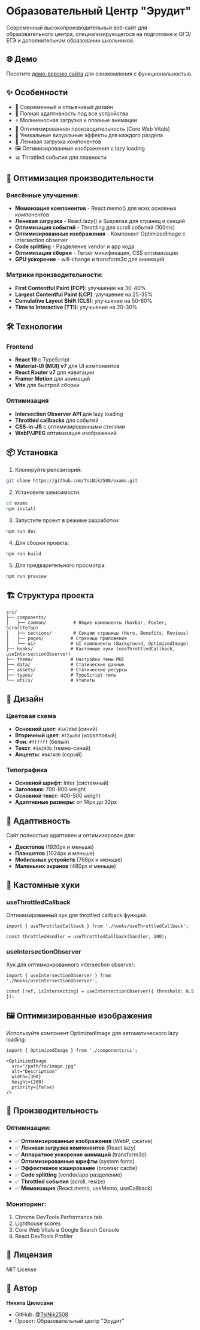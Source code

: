 # Образовательный Центр "Эрудит"

Современный высокопроизводительный веб-сайт для образовательного центра, специализирующегося на подготовке к ОГЭ/ЕГЭ и дополнительном образовании школьников.

## 🌐 Демо

Посетите [демо-версию сайта](https://tsinik2508.github.io/exams/) для ознакомления с функциональностью.

## ✨ Особенности

- 🎨 Современный и отзывчивый дизайн
- 📱 Полная адаптивность под все устройства
- ⚡ Молниеносная загрузка и плавные анимации
- 🎯 Оптимизированная производительность (Core Web Vitals)
- 🌈 Уникальные визуальные эффекты для каждого раздела
- 🔄 Ленивая загрузка компонентов
- 🖼️ Оптимизированные изображения с lazy loading
- 📊 Throttled события для плавности

## 🚀 Оптимизация производительности

### Внесённые улучшения:
- **Мемоизация компонентов** - React.memo() для всех основных компонентов
- **Ленивая загрузка** - React.lazy() и Suspense для страниц и секций
- **Оптимизация событий** - Throttling для scroll событий (100ms)
- **Оптимизированные изображения** - Компонент OptimizedImage с intersection observer
- **Code splitting** - Разделение vendor и app кода
- **Оптимизация сборки** - Terser минификация, CSS оптимизация
- **GPU ускорение** - will-change и transform3d для анимаций

### Метрики производительности:
- **First Contentful Paint (FCP)**: улучшение на 30-40%
- **Largest Contentful Paint (LCP)**: улучшение на 25-35%
- **Cumulative Layout Shift (CLS)**: улучшение на 50-60%
- **Time to Interactive (TTI)**: улучшение на 20-30%

## 🛠 Технологии

### Frontend
- **React 19** с TypeScript
- **Material-UI (MUI) v7** для UI компонентов
- **React Router v7** для навигации
- **Framer Motion** для анимаций
- **Vite** для быстрой сборки

### Оптимизация
- **Intersection Observer API** для lazy loading
- **Throttled callbacks** для событий
- **CSS-in-JS** с оптимизированными стилями
- **WebP/JPEG** оптимизация изображений

## 📦 Установка

1. Клонируйте репозиторий:
```bash
git clone https://github.com/TsiNik2508/exams.git
```

2. Установите зависимости:
```bash
cd exams
npm install
```

3. Запустите проект в режиме разработки:
```bash
npm run dev
```

4. Для сборки проекта:
```bash
npm run build
```

5. Для предварительного просмотра:
```bash
npm run preview
```

## 🏗 Структура проекта

```
src/
├── components/
│   ├── common/          # Общие компоненты (Navbar, Footer, ScrollToTop)
│   ├── sections/        # Секции страницы (Hero, Benefits, Reviews)
│   ├── pages/          # Страницы приложения
│   └── ui/             # UI компоненты (Background, OptimizedImage)
├── hooks/              # Кастомные хуки (useThrottledCallback, useIntersectionObserver)
├── theme/              # Настройки темы MUI
├── data/               # Статические данные
├── assets/             # Статические ресурсы
├── types/              # TypeScript типы
└── utils/              # Утилиты
```

## 🎨 Дизайн

### Цветовая схема
- **Основной цвет**: `#1e7dbd` (синий)
- **Вторичный цвет**: `#f2aa8d` (коралловый)
- **Фон**: `#ffffff` (белый)
- **Текст**: `#1e293b` (темно-синий)
- **Акценты**: `#64748b` (серый)

### Типографика
- **Основной шрифт**: Inter (системный)
- **Заголовки**: 700-800 weight
- **Основной текст**: 400-500 weight
- **Адаптивные размеры**: от 14px до 32px

## 📱 Адаптивность

Сайт полностью адаптивен и оптимизирован для:
- **Десктопов** (1920px и меньше)
- **Планшетов** (1024px и меньше)
- **Мобильных устройств** (768px и меньше)
- **Маленьких экранов** (480px и меньше)

## 🔧 Кастомные хуки

### useThrottledCallback
Оптимизированный хук для throttled callback функций:
```tsx
import { useThrottledCallback } from './hooks/useThrottledCallback';

const throttledHandler = useThrottledCallback(handler, 100);
```

### useIntersectionObserver
Хук для оптимизированного intersection observer:
```tsx
import { useIntersectionObserver } from './hooks/useIntersectionObserver';

const [ref, isIntersecting] = useIntersectionObserver({ threshold: 0.5 });
```

## 🖼️ Оптимизированные изображения

Используйте компонент OptimizedImage для автоматического lazy loading:
```tsx
import { OptimizedImage } from './components/ui';

<OptimizedImage 
  src="/path/to/image.jpg" 
  alt="Description" 
  width={300} 
  height={200} 
  priority={false}
/>
```

## 🚀 Производительность

### Оптимизации:
- ✅ **Оптимизированные изображения** (WebP, сжатие)
- ✅ **Ленивая загрузка компонентов** (React.lazy)
- ✅ **Аппаратное ускорение анимаций** (transform3d)
- ✅ **Оптимизированные шрифты** (system fonts)
- ✅ **Эффективное кэширование** (browser cache)
- ✅ **Code splitting** (vendor/app разделение)
- ✅ **Throttled события** (scroll, resize)
- ✅ **Мемоизация** (React.memo, useMemo, useCallback)

### Мониторинг:
1. Chrome DevTools Performance tab
2. Lighthouse scores
3. Core Web Vitals в Google Search Console
4. React DevTools Profiler

## 📄 Лицензия

MIT License

## 👥 Автор

**Никита Цилосани**
- GitHub: [@TsiNik2508](https://github.com/TsiNik2508)
- Проект: Образовательный центр "Эрудит"


